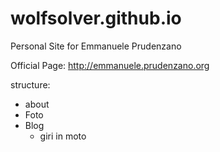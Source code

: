 # wolfsolver.github.io

Personal Site for Emmanuele Prudenzano

Official Page: http://emmanuele.prudenzano.org



structure:
* about
* Foto
* Blog
  - giri in moto
